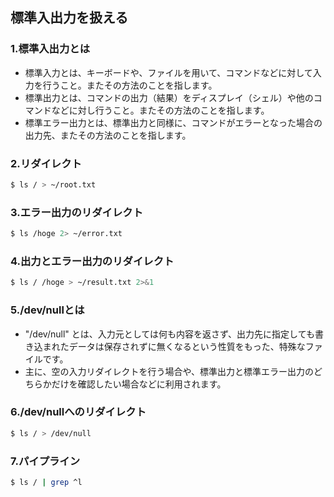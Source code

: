## 標準入出力を扱える

### 1.標準入出力とは
* 標準入力とは、キーボードや、ファイルを用いて、コマンドなどに対して入力を行うこと。またその方法のことを指します。
* 標準出力とは、コマンドの出力（結果）をディスプレイ（シェル）や他のコマンドなどに対し行うこと。またその方法のことを指します。
* 標準エラー出力とは、標準出力と同様に、コマンドがエラーとなった場合の出力先、またその方法のことを指します。

### 2.リダイレクト
```Bash
$ ls / > ~/root.txt
```

### 3.エラー出力のリダイレクト
```Bash
$ ls /hoge 2> ~/error.txt
```

### 4.出力とエラー出力のリダイレクト
```Bash
$ ls / /hoge > ~/result.txt 2>&1
```

### 5./dev/nullとは
* "/dev/null" とは、入力元としては何も内容を返さず、出力先に指定しても書き込まれたデータは保存されずに無くなるという性質をもった、特殊なファイルです。
* 主に、空の入力リダイレクトを行う場合や、標準出力と標準エラー出力のどちらかだけを確認したい場合などに利用されます。

### 6./dev/nullへのリダイレクト
```Bash
$ ls / > /dev/null
```

### 7.パイプライン
```Bash
$ ls / | grep ^l
```
